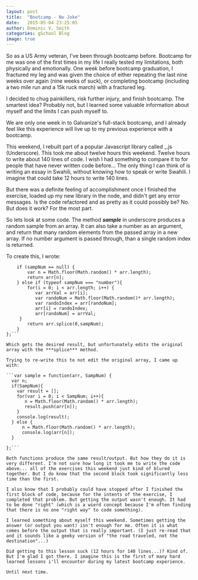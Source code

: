 ```yaml
---
layout: post
title:  "Bootcamp - No Joke"
date:   2015-05-04 23:25:05
author: Dominic V. Smith
categories: gSchool Blog
image: true
---
```


So as a US Army veteran, I've been through bootcamp before. Bootcamp for me was one of the first times in my life I really tested my limitations, both physically and emotionally. One week before bootcamp graduation, I fractured my leg and was given the choice of either repeating the last nine weeks over again (nine weeks of suck), or completing bootcamp (including a two mile run and a 15k ruck march) with a fractured leg.

I decided to chug painkillers, risk further injury, and finish bootcamp. The smartest idea? Probably not, but I learned some valuable information about myself and the limits I can push myself to.

We are only one week in to Galvanize's full-stack bootcamp, and I already feel like this experience will live up to my previous experience with a bootcamp.  

This weekend, I rebuilt part of a popular Javascript library called _.js (Underscore). This took me about twelve hours this weekend. Twelve hours to write about 140 lines of code. I wish I had something to compare it to for people that have never written code before... The only thing I can think of is writing an essay in Swahili, without knowing how to speak or write Swahili. I imagine that could take 12 hours to write 140 lines.

But there was a definite feeling of accomplishment once I finished the exercise, loaded up my new library in the node, and didn't get any error messages. Is the code refactored and as pretty as it could possibly be? No. But does it work? For the most part.

So lets look at some code. The method ***sample*** in underscore produces a random sample from an array. It can also take a number as an argument, and return that many random elements from the passed array in a new array. If no number argument is passed through, than a single random index is returned.

To create this, I wrote:

```var sample = function(arr, sampNum){
	if (sampNum == null) {
		var n = Math.floor(Math.random() * arr.length);
		return arr[n];
	} else if (typeof sampNum === "number"){
        for(i = 0; i < arr.length; i++) {
           var arrVal = arr[i];
           var randoNum = Math.floor(Math.random()* arr.length);
           var randoIndex = arr[randoNum];
           arr[i] = randoIndex;
           arr[randoNum] = arrVal; 
     }
        return arr.splice(0,sampNum);
    }
};```

Which gets the desired result, but unfortunately edits the original array with the ***splice*** method.

Trying to re-write this to not edit the original array, I came up with:

```var sample = function(arr, SampNum) {
  var n;
  if(SampNum){
    var result = [];
    for(var i = 0; i < SampNum; i++){
       n = Math.floor(Math.random() * arr.length);
       result.push(arr[n]);
    }
    console.log(result);
  } else {
      n = Math.floor(Math.random() * arr.length);
      console.log(arr[n]);
  }

};```

Both functions produce the same result/output. But how they do it is very different. I'm not sure how long it took me to write the code above... all of the exercises this weekend just kind of blured together. But I do know that the second block took significantly less time than the first. 

I also know that I probably could have stopped after I finished the first block of code, because for the intents of the exercise, I completed that problem. But getting the output wasn't enough. It had to be done "right" (which is a wierd concept because I'm often finding that there is no one "right way" to code something).

I learned something about myself this weekend. Sometimes getting the answer (or output you want) isn't enough for me. Often it is what comes before the output that is really important. (I just re-read that and it sounds like a geeky version of "the road traveled, not the destination"...)

Did getting to this lesson suck (12 hours for 140 lines...)? Kind of. But I'm glad I got there. I imagine this is the first of many hard learned lessons i'll encounter during my latest bootcamp experience.

Until next time.  










